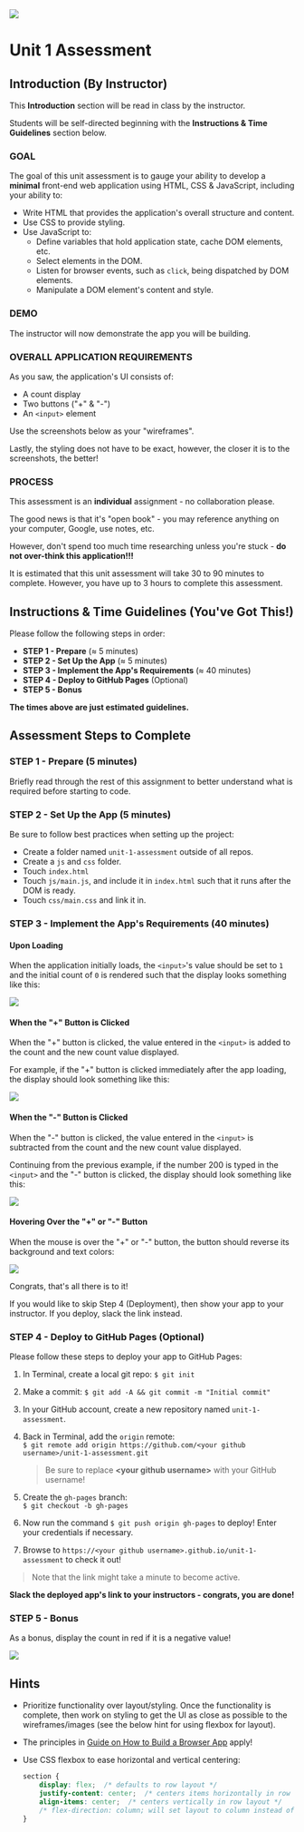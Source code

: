 <img src="https://i.imgur.com/sX12DTc.png">

# Unit 1 Assessment

## Introduction (By Instructor)

This **Introduction** section will be read in class by the instructor.

Students will be self-directed beginning with the **Instructions & Time Guidelines** section below.

### GOAL

The goal of this unit assessment is to gauge your ability to develop a **minimal** front-end web application using HTML, CSS & JavaScript, including your ability to:

- Write HTML that provides the application's overall structure and content. 
- Use CSS to provide styling.
- Use JavaScript to:
	- Define variables that hold application state, cache DOM elements, etc.
	- Select elements in the DOM.
	- Listen for browser events, such as `click`, being dispatched by DOM elements.
	- Manipulate a DOM element's content and style. 

### DEMO

The instructor will now demonstrate the app you will be building.

### OVERALL APPLICATION REQUIREMENTS

As you saw, the application's UI consists of:

- A count display
- Two buttons ("+" & "-")
- An `<input>` element

Use the screenshots below as your "wireframes".

Lastly, the styling does not have to be exact, however, the closer it is to the screenshots, the better!

### PROCESS

This assessment is an **individual** assignment - no collaboration please.

The good news is that it's "open book" - you may reference anything on your computer, Google, use notes, etc. 

However, don't spend too much time researching unless you're stuck - **do not over-think this application!!!**

It is estimated that this unit assessment will take 30 to 90 minutes to complete. However, you have up to 3 hours to complete this assessment.

## Instructions & Time Guidelines (You've Got This!)

Please follow the following steps in order:

- **STEP 1 - Prepare** (&asymp; 5 minutes)
- **STEP 2 - Set Up the App** (&asymp; 5 minutes)
- **STEP 3 - Implement the App's Requirements** (&asymp; 40 minutes)
- **STEP 4 - Deploy to GitHub Pages** (Optional)
- **STEP 5 - Bonus**

**The times above are just estimated guidelines.**

## Assessment Steps to Complete

### STEP 1 - Prepare (5 minutes)

Briefly read through the rest of this assignment to better understand what is required before starting to code.

### STEP 2 - Set Up the App (5 minutes)

Be sure to follow best practices when setting up the project:

- Create a folder named `unit-1-assessment` outside of all repos.
- Create a `js` and `css` folder.
- Touch `index.html`
- Touch `js/main.js`, and include it in `index.html` such that it runs after the DOM is ready.
- Touch `css/main.css` and link it in.

### STEP 3 - Implement the App's Requirements (40 minutes)

#### Upon Loading

When the application initially loads, the `<input>`'s value should be set to `1` and the initial count of `0` is rendered such that the display looks something like this:

<img src="https://i.imgur.com/nsLfnoG.png">

#### When the "+" Button is Clicked

When the "+" button is clicked, the value entered in the `<input>` is added to the count and the new count value displayed.

For example, if the "+" button is clicked immediately after the app loading, the display should look something like this:

<img src="https://i.imgur.com/xNdlBn2.png">

#### When the "-" Button is Clicked

When the "-" button is clicked, the value entered in the `<input>` is subtracted from the count and the new count value displayed.

Continuing from the previous example, if the number 200 is typed in the `<input>` and the "-" button is clicked, the display should look something like this:

<img src="https://i.imgur.com/QjtcAJT.png">

#### Hovering Over the "+" or "-" Button

When the mouse is over the "+" or "-" button, the button should reverse its background and text colors:

<img src="https://i.imgur.com/agT3aGX.png">

Congrats, that's all there is to it!

If you would like to skip Step 4 (Deployment), then show your app to your instructor.  If you deploy, slack the link instead.



### STEP 4 - Deploy to GitHub Pages (Optional)

Please follow these steps to deploy your app to GitHub Pages:

1. In Terminal, create a local git repo: `$ git init`

1. Make a commit: `$ git add -A && git commit -m "Initial commit"`

1. In your GitHub account, create a new repository named `unit-1-assessment`.

1. Back in Terminal, add the `origin` remote:<br>`$ git remote add origin https://github.com/<your github username>/unit-1-assessment.git`

	> Be sure to replace **\<your github username\>** with your GitHub username!

1. Create the `gh-pages` branch:<br>`$ git checkout -b gh-pages` 

1. Now run the command `$ git push origin gh-pages` to deploy! Enter your credentials if necessary.

1. Browse to `https://<your github username>.github.io/unit-1-assessment` to check it out!

> Note that the link might take a minute to become active.

**Slack the deployed app's link to your instructors - congrats, you are done!**

### STEP 5 - Bonus

As a bonus, display the count in red if it is a negative value!

<img src="https://i.imgur.com/LCSG1Wg.png">

## Hints

- Prioritize functionality over layout/styling. Once the functionality is complete, then work on styling to get the UI as close as possible to the wireframes/images (see the below hint for using flexbox for layout).

- The principles in [Guide on How to Build a Browser App](https://gist.github.com/jim-clark/6f1919291f6007b2c0b2c93d925d6bac) apply!

- Use CSS flexbox to ease horizontal and vertical centering:

	```css
	section {
		display: flex;  /* defaults to row layout */
		justify-content: center;  /* centers items horizontally in row layout */
		align-items: center;  /* centers vertically in row layout */
		/* flex-direction: column; will set layout to column instead of row */
	}
	```